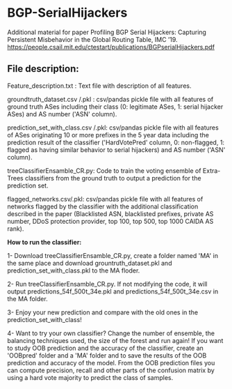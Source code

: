 # BGP-SerialHijackers
Additional material for paper Profiling BGP Serial Hijackers: Capturing Persistent Misbehavior in the Global Routing Table, IMC ’19.
https://people.csail.mit.edu/ctestart/publications/BGPserialHijackers.pdf

File description:
---------
Feature_description.txt : Text file with description of all features.

groundtruth_dataset.csv /.pkl : csv/pandas pickle file with all features of ground truth ASes including their class (0: legitimate ASes, 1: serial hijacker ASes) and AS number ('ASN' column).

prediction_set_with_class.csv /.pkl: csv/pandas pickle file with all features of ASes originating 10 or more prefixes in the 5 year data including the prediction result of the classifier ('HardVotePred' column, 0: non-flagged, 1: flagged as having similar behavior to serial hijackers)  and AS number ('ASN' column).

treeClassifierEnsamble_CR.py: Code to train the voting ensemble of Extra-Trees classifiers from the ground truth to output a prediction for the prediction set.

flagged_networks.csv/.pkl: csv/pandas pickle file with all features of networks flagged by the classifier with the additional classification described in the paper (Blacklisted ASN, blacklisted prefixes, private AS number, DDoS protection provider, top 100, top 500, top 1000 CAIDA AS rank).

**How to run the classifier:**

1- Download treeClassifierEnsamble_CR.py, create a folder named 'MA' in the same place and download grountruth_dataset.pkl and prediction_set_with_class.pkl to the MA floder.

2- Run treeClassifierEnsamble_CR.py. If not modifying the code, it will output predictions_54f_500t_34e.pkl and predictions_54f_500t_34e.csv in the MA folder.

3- Enjoy your new prediction and compare with the old ones in the prediction_set_with_class!

4- Want to try your own classifier? Change the number of ensemble, the balancing techniques used, the size of the forest and run again! If you want to study OOB prediction and the accuracy of the classifier, create an 'OOBpred' folder and a 'MA' folder and to save the results of the OOB prediction and accuracy of the model. From the OOB prediction files you can compute precision, recall and other parts of the confusion matrix by using a hard vote majority to predict the class of samples.
